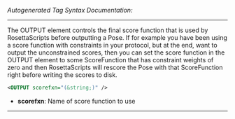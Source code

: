 <!-- THIS IS AN AUTOGENERATED FILE: Don't edit it directly, instead change the schema definition in the code itself. -->

_Autogenerated Tag Syntax Documentation:_

---
The OUTPUT element controls the final score function that is used by RosettaScripts before outputting a Pose. If for example you have been using a score function with constraints in your protocol, but at the end, want to output the unconstrained scores, then you can set the score function in the OUTPUT element to some ScoreFunction that has constraint weights of zero and then RosettaScripts will rescore the Pose with that ScoreFunction right before writing the scores to disk.

```xml
<OUTPUT scorefxn="(&string;)" />
```

-   **scorefxn**: Name of score function to use

---
